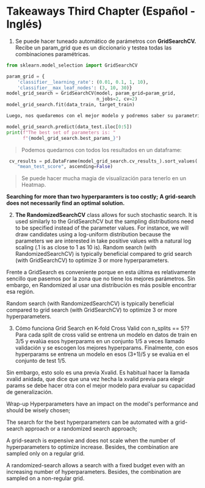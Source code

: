 # Takeaways Third Chapter (Español - Inglés)

1. Se puede hacer tuneado automático de parámetros con **GridSearchCV.** Recibe un param_grid que es un diccionario y testea todas las combinaciones paramétricas.

```python
from sklearn.model_selection import GridSearchCV

param_grid = {
    'classifier__learning_rate': (0.01, 0.1, 1, 10),
    'classifier__max_leaf_nodes': (3, 10, 30)}
model_grid_search = GridSearchCV(model, param_grid=param_grid,
                                 n_jobs=2, cv=2)
model_grid_search.fit(data_train, target_train) 

Luego, nos quedaremos con el mejor modelo y podremos saber su parametría:

model_grid_search.predict(data_test.iloc[0:5])
print(f"The best set of parameters is: "
      f"{model_grid_search.best_params_}")
```

> Podemos quedarnos con todos los resultados en un dataframe:

```python
 cv_results = pd.DataFrame(model_grid_search.cv_results_).sort_values(
    "mean_test_score", ascending=False)
```

> Se puede hacer mucha magia de visualización para tenerlo en un Heatmap.

**Searching for more than two hyperparamters is too costly;**
**A grid-search does not necessarily find an optimal solution.**

2. **The RandomizedSearchCV** class allows for such stochastic search. It is used similarly to the GridSearchCV but the sampling distributions need to be specified instead of the parameter values. For instance, we will draw candidates using a log-uniform distribution because the parameters we are interested in take positive values with a natural log scaling (.1 is as close to 1 as 10 is).
Random search (with RandomizedSearchCV) is typically beneficial compared to grid search (with GridSearchCV) to optimize 3 or more hyperparameters.

Frente a GridSearch es conveniente porque en esta última es relativamente sencillo que pasemos por la zona que no tiene los mejores parámetros. Sin embargo, en Randomized al usar una distribución es más posible encontrar esa región. 

Random search (with RandomizedSearchCV) is typically beneficial compared to grid search (with GridSearchCV) to optimize 3 or more hyperparameters.

3. Cómo funciona Grid Search en K-fold Cross Valid con n_splits == 5??
Para cada split de cross valid se entrena un modelo en datos de train en 3/5 y evalúa esos hyperparams en un conjunto 1/5 a veces llamado validación y se escogen los mejores hyperparams. Finalmente, con esos hyperparams se entrena un modelo en esos (3+1)/5  y se evalúa en el conjunto de test 1/5. 

Sin embargo, esto solo es una previa Xvalid. Es habitual hacer la llamada xvalid anidada, que dice que una vez hecha la xvalid previa para elegir params se debe hacer otra con el mejor modelo para evaluar su capacidad de generalización.


Wrap-up
Hyperparameters have an impact on the model's performance and should be wisely chosen;

The search for the best hyperparameters can be automated with a grid-search approach or a randomized search approach;

A grid-search is expensive and does not scale when the number of hyperparameters to optimize increase. Besides, the combination are sampled only on a regular grid.

A randomized-search allows a search with a fixed budget even with an increasing number of hyperparameters. Besides, the combination are sampled on a non-regular grid.